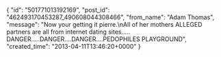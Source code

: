  {
   "id": "501771013192169",
   "post_id": "462493170453287_490608044308466",
   "from_name": "Adam Thomas",
   "message": "Now your getting it pierre.\nAll of her mothers ALLEGED partners are all from internet dating sites..... DANGER.....DANGER....DANGER....PEDOPHILES PLAYGROUND",
   "created_time": "2013-04-11T13:46:20+0000"
 }
